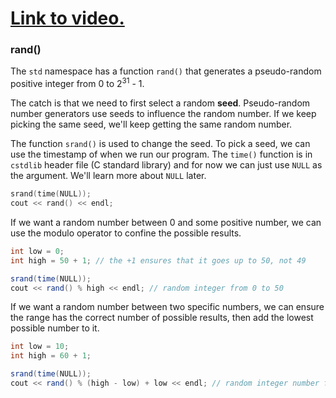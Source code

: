 # [Link to video.](https://www.youtube.com/watch?v=CnE_sK-P0BM&list=PLVD25niNi0BliJx0Rnr1DB6HdsL5oy5kJ)

### rand()

The `std` namespace has a function `rand()` that generates a pseudo-random positive integer from 0 to 2<sup>31</sup> - 1.

The catch is that we need to first select a random **seed**. Pseudo-random number generators use seeds to influence the random number. If we keep picking the same seed, we'll keep getting the same random number.

The function `srand()` is used to change the seed. To pick a seed, we can use the timestamp of when we run our program. The `time()` function is in `cstdlib` header file (C standard library) and for now we can just use `NULL` as the argument. We'll learn more about `NULL` later.

```cpp
srand(time(NULL));
cout << rand() << endl;
```

If we want a random number between 0 and some positive number, we can use the modulo operator to confine the possible results. 

```java
int low = 0;
int high = 50 + 1; // the +1 ensures that it goes up to 50, not 49

srand(time(NULL));
cout << rand() % high << endl; // random integer from 0 to 50
```

If we want a random number between two specific numbers, we can ensure the range has the correct number of possible results, then add the lowest possible number to it.

```java
int low = 10;
int high = 60 + 1;

srand(time(NULL));
cout << rand() % (high - low) + low << endl; // random integer number from 10 to 60
```
